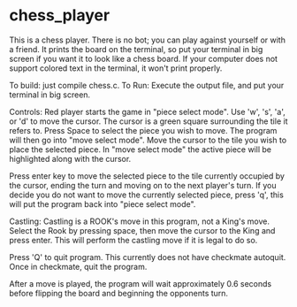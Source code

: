 # chess_player
This is a chess player. There is no bot; you can play against yourself or with a friend. It prints the board on the terminal, so put your terminal in big screen if you want it to look like a chess board. If your computer does not support colored text in the terminal, it won't print properly.

To build: just compile chess.c.
To Run: Execute the output file, and put your terminal in big screen.

Controls:
Red player starts the game in "piece select mode".
Use 'w', 's', 'a', or 'd' to move the cursor. The cursor is a green square surrounding the tile it refers to.
Press Space to select the piece you wish to move. The program will then go into "move select mode".
Move the cursor to the tile you wish to place the selected piece. In "move select mode" the active piece will be highlighted along with the cursor.

Press enter key to move the selected piece to the tile currently occupied by the cursor, ending the turn and moving on to the next player's turn.
If you decide you do not want to move the currently selected piece, press 'q', this will put the program back into "piece select mode".

Castling: Castling is a ROOK's move in this program, not a King's move. Select the Rook by pressing space, then move the cursor to the King and press enter.
This will perform the castling move if it is legal to do so.

Press 'Q' to quit program. This currently does not have checkmate autoquit. Once in checkmate, quit the program.

After a move is played, the program will wait approximately 0.6 seconds before flipping the board and beginning the opponents turn.
